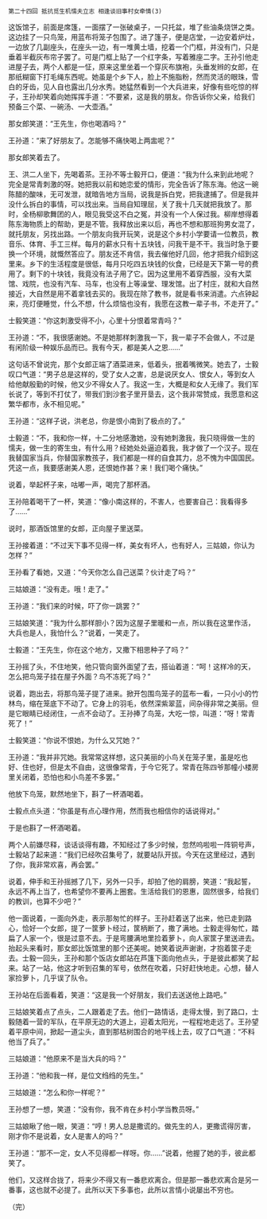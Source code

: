     第二十四回 抵抗觅生机懦夫立志 相逢谈旧事村女牵情(3) 

   这饭馆子，前面是席篷，一面摆了一张破桌子，一只托盆，堆了些油条烧饼之类。这边挂了一只鸟笼，用蓝布将笼子包围了。进了篷子，便是店堂，一边安着炉灶，一边放了几副座头，在座头一边，有一堆黄土墙，挖着一个门框，并没有门，只是垂着半截灰布帘子罢了。可是门框上贴了一个红字条，写着雅座二字。王孙引他走进屋子去，两个人都是一怔，原来这里坐着一个穿灰布旗袍，头垂发辫的女郎，在那纸糊窗下打毛绳东西呢。她虽是个乡下人，脸上不施脂粉，然而灵活的眼珠，雪白的牙齿，见人自也露出几分水秀。她猛然看到一个大兵进来，好像有些吃惊的样子，王孙却笑着向她挥挥手道：“不要紧，这是我的朋友。你告诉你父亲，给我们预备三个菜、一碗汤、一大壶酒。”

   那女郎笑道：“王先生，你也喝酒吗？”

   王孙道：“来了好朋友了。怎能够不痛快喝上两盅呢？”

   那女郎笑着去了。

   王、洪二人坐下，先喝着茶。王孙不等士毅开口，便道：“我为什么来到此地呢？完全是常青刺激的呀。她把我以前和她恋爱的情形，完全告诉了陈东海。他这一碗陈醋的酸味，无可发泄，就暗告地方当局，说我是拆白党，把我逮捕了。但是我并没什么拆白的事情，可以找出来。当局自知理屈，关了我十几天就把我放了。那时，全杨柳歌舞团的人，眼见我受这不白之冤，并没有一个人保过我。柳岸想得着陈东海物质上的帮助，更是不管。我释放出来以后，再也不想和那班狗男女混了，就托朋友，另找出路。一个朋友向我开玩笑，说是这个乡村小学要请一位教员，教音乐、体育、手工三样。每月的薪水只有十五块钱，问我干是不干。我当时急于要换一个环境，就慨然答应了。朋友还不肯信，我去催他好几回，他才把我介绍到这里来。乡下的生活程度是很低，每月只吃四五块钱的伙食，已经是天下第一号的费用了。剩下的十块钱，我竟没有法子用了它。因为这里用不着穿西服，没有大菜馆、戏院，也没有汽车、马车，也没有上等澡堂、理发馆。出了村庄，就和大自然接近，大自然是用不着拿钱去买的。我现在除了教书，就是看书来消遣。六点钟起来，亮灯便睡觉，什么不想，什么烦恼也没有，我愿在这教一辈子书，不走开了。”

   士毅笑道：“你这刺激受得不小，心里十分恨着常青吗？”

   王孙道：“不，我很感谢她。不是她那样刺激我一下，我一辈子不会做人，不过是有闲阶级一种娱乐品而已。我有今天，都是美人之恩……”

   这句话不曾说完，那个女郎正端了酒菜进来，低着头，抿着嘴微笑。她去了，士毅叹口气道：“男子总是这样的，受了女人之害，总是说厌女人、恨女人，等到女人给他献殷勤的时候，他又少不得女人了。我这一生，大概是和女人无缘了。我们军长说了，等到不打仗了，带我们到沙套子里开垦去，这个我非常赞成，我愿意和这繁华都市，永不相见呢。”

   王孙道：“这样子说，洪老总，你是恨小南到了极点的了。”

   士毅道：“不，我和你一样，十二分地感激她，没有她刺激我，我只晓得做一生的懦夫，做一生的寄生虫，有什么用？经她处处逼迫着我，我才做了一个汉子。现在我替国家当兵，你替国家教孩子，我们都是一样的自食其力，总不愧为中国国民。凭这一点，我要感谢美人恩，还恨她作甚？来！我们喝个痛快。”

   说着，举起杯子来，咕嘟一声，喝完了那杯酒。

   王孙陪着喝干了一杯，笑道：“像小南这样的，不害人，也要害自己：我看得多了……”

   说时，那酒饭馆里的女郎，正向屋子里送菜。

   王孙接着道：“不过天下事不见得一样，美女有坏人，也有好人，三姑娘，你认为怎样？”

   王孙看了看她，又道：“今天你怎么自己送菜？伙计走了吗？”

   三姑娘道：“没有走。哦！走了。”

   王孙道：“我们来的时候，吓了你一跳罢？”

   三姑娘笑道：“我为什么那样胆小？因为这屋子里暖和一点，所以我在这里作活，大兵也是人，我怕什么？”说着，一笑走了。

   士毅道：“王先生，你在这个地方，又撒下相思种子了吗？”

   王孙摇了头，不住地笑，他只管向窗外面望了去，搭讪着道：“呵！这样冷的天，怎么把鸟笼子挂在屋子外面？鸟不冻死了吗？”

   说着，跑出去，将那鸟笼子提了进来。掀开包围鸟笼子的蓝布一看，一只小小的竹林鸟，缩在笼底下不动了。它身上的羽毛，依然深紫翠蓝，间杂得非常之美丽。但是它眼睛已经闭住，一点不会动了。王孙捧了鸟笼，大吃一惊，叫道：“呀！常青死了！”

   士毅笑道：“你说不恨她，为什么又咒她？”

   王孙道：“我并非咒她。我常常这样想，这只美丽的小鸟关在笼子里，虽是吃也好、住也好，但是太不自由，这很像常青，于今它死了。常青在陈四爷那幢小楼房里关闭着，恐怕也和小鸟差不多罢。”

   他放下鸟笼，默然地坐下，斟了一杯酒喝着。

   士毅点点头道：“你虽是有点心理作用，然而我也相信你的话说得对。”

   于是也斟了一杯酒喝着。

   两个人前嫌尽释，谈话谈得有趣，不知经过了多少时候，忽然呜啦啦一阵铜号声，士毅站了起来道：“我们已经吹召集号了，就要站队开拔。今天在这里经过，遇到了你，我非常欢喜，再会罢。”

   说着，伸手和王孙摇撼了几下，另外一只手，却拍了他的肩膀，笑道：“我起誓，永远不再上当了，也希望你不要再上圈套。生活给我们的恩惠，固然很多，给我们的教训，也算不少吧？”

   他一面说着，一面向外走，表示那匆忙的样子。王孙赶着送了出来，他已走到路心，恰好一个女郎，提了一筐萝卜经过，筐柄断了，撒了满地。士毅走得匆忙，踏扁了人家一个，很是过意不去。于是弯腰满地里捡着萝卜，向人家筐子里送进去。抬起头来看时，那女郎比饭馆里的那个还美呢。她笑着说声谢谢，才抱着筐子走去。士毅一回头，王孙和那个饭店女郎站在芦篷下面向他点头，于是彼此都笑了起来。站了一站，他这才听到召集的军号，依然在吹着，只好赶快地走。心想，替人家捡萝卜，几乎误了队令。

   王孙站在后面看着，笑道：“这是我一个好朋友，我们去送送他上路吧。”

   三姑娘笑着点了点头，二人跟着走了去。他们一路情话，走得太慢，到了路口，士毅随着一营的军队，在平原无边的大道上，迎着太阳光，一程程地走远了。王孙望着平原中间，掀起一道尘头，直到那枯树围合的地平线上去，叹了口气道：“不料他当了兵了。”

   三姑娘道：“他原来不是当大兵的吗？”

   王孙道：“他和我一样，是位文绉绉的先生。”

   三姑娘道：“怎么和你一样呢？”

   王孙想了一想，笑道：“没有你，我不肯在乡村小学当教员呀。”

   三姑娘瞅了他一眼，笑道：“哼！男人总是撒谎的。做先生的人，更撒谎得厉害，刚才你不是说着，女人是害人的吗？”

   王孙道：“那不一定，女人不见得都一样呀。你……”说着，他握了她的手，彼此都笑了。

   他们，又这样合拢了，将来少不得又有一番悲欢离合。但是那一番悲欢离合是另一番事，这也就不必提了。此所以天下多事也，此所以言情小说屡出不穷也。

   （完）

